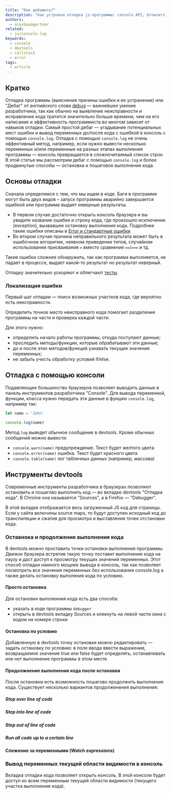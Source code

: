 ```yaml
---
title: "Как дебажить?"
description: "Как устроена отладка js-программы: console API, browsers dev tools"
authors:
  - alexbaumgertner
related:
  - js/console-log
keywords:
  - console
  - devtools
  - callstack
  - error
tags:
  - article
---
```


## Кратко
Отладка программы (выяснение причины ошибки и ее устранение) или "Дебаг" от английского слова [debug](https://ru.wikipedia.org/wiki/Debug) — важнейшее умение разработчика,
так как обычно на выявление неисправности и исправление кода тратится значительно больше времени, чем на его написание и эффективность программиста во многом зависит от навыков отладки.
Самый простой дебаг — угадывание потенциальных мест ошибки и вывод переменных до/после кода с ошибкой в консоль с помощью `console.log`.
Отладка с помощью `console.log` не очень эффективный метод, например, если нужно вывести несколько переменных и/или переменные на разных этапах выполнения программы — консоль превращается в сложночитаемый список строк.
В этой статье мы рассмотрим дебаг с помощью `console.log` и более продвинутые способы — остановка и пошаговое выполнения кода.

## Основы отладки
Сначала определимся с тем, что мы ищем в коде.
Баги в программе могут быть двух видов – запуск программы аварийно завершается ошибкой или программа выдает неверные результаты.

- В первом случае достаточно открыть консоль браузера и вы увидите название ошибки и строку кода, где произошло исключение (exception), вызвавшее остановку выполнения кода. Подробнее такие ошибки описаны в [Error и стандартные ошибки](/js/errors/)
- Во втором случае причина неправильного результата может быть в ошибочном алгоритме, неявном приведении типов, случайном использовании присваивания `=` вместо сравнения `==`/`===` и тд.

Такие ошибки сложнее обнаружить, так как программа выполняется, не падает в процессе, выдает какой-то результат но результат неверный.

Отладку значительно ускоряют и облегчают [тесты](/js/how-to-test-and-why/).

### Локализация ошибки
Первый шаг отладки — поиск возможных участков кода, где вероятно есть неисправности.

Определить точное место неисправного кода помогает разделение программы на части и проверка каждой части.

Для этого нужно:
- определить начало работы программы, откуда поступают данные;
- проследить методы/функции, которые обрабатывают эти данные;
- до и после этих методов/функций узнавать текущие значения переменных;
- не забыть учесть обработку условий if/else.


## Отладка с помощью консоли
Подавляющее большинство браузеров позволяет выводить данные в панель инструментов разработчика "Console".
Для вывода переменной, функции, класса нужно передать эти данные в фунцию `console.log`, например так:

```js
let name = 'John'

console.log(name)
```

Метод `log` выведет обычное сообщение в devtools. Кроме обычных сообщений можно вывести:
* `console.warn(name)` предупреждение. Текст будет желтого цвета
* `console.error(name)` ошибка. Текст будет красного цвета
* `console.table(name)` лог табличных данных (например, массива)

## Инструменты devtools
Современные инструменты разработчика в браузерах позволяют остановить и пошагово выполнить код  — во вкладке devtools "Oтладка кода".
В Chrome она называется "Sources", а в Firefox — "Debugger".

В этой вкладке отображается весь загруженный JS код для страницы. Если у сайта включены source maps, то будут доступен исходный код до транспиляции и сжатия для просмотра и выставления точек отстановки кода.

### Оставнока и продолжение выполнения кода
В devtools можно проставить точки остановки выполнения программы. Движок браузера встретив такую точку поставит выполнение кода на паузу и даст доступ к просмотру текущих значений переменных.
Этот способ отладки намного мощнее вывода в консоль, так как позволяет посмотреть все значения переменных без использования console.log а также делать остановку выполения кода по условию.

#### Просто остановка
Для остановки выполенния кода есть два способа:
- указать в коде программы `debugger`
- открыть в devtools вкладку Sources и кликнуть на левой части окна с кодом на номере строки


#### Остановка по условию
Добавленную в devtools точку остановки можно редактировать — задать остановку по условию: в поле ввода ввести выражение, возвращаемое значение true или false будет определять, останавливать или нет выполнение программы в этом месте.


#### Продолжнение выполнения кода после остановки
После остановки есть возможность пошагово продолжить выполнение кода.
Существует несколько вариантов продолженения выполнения:

##### Step over line of code

##### Step into line of code

##### Step out of line of code

##### Run all code up to a certain line


#### Слежение за переменными (Watch expressions)

### Вывод переменных текущей области видимости в консоль
Вкладка отладки кода позволяет открыть консоль. В этой консоли будет доступ ко всем переменным текущей области видимости (текущего участка выполнения кода).



